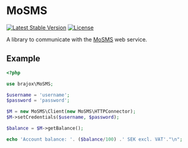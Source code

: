 MoSMS
=====

[![Latest Stable Version](https://poser.pugx.org/brajox/mosms/v/stable.png)](https://packagist.org/packages/brajox/mosms)
[![License](https://poser.pugx.org/brajox/mosms/license.png)](https://packagist.org/packages/brajox/mosms)

A library to communicate with the [MoSMS](https://www.mosms.com) web service.

Example
-------

```php
<?php

use brajox\MoSMS;

$username = 'username';
$password = 'password';

$M = new MoSMS\Client(new MoSMS\HTTPConnector);
$M->setCredentials($username, $password);

$balance = $M->getBalance();

echo 'Account balance: '. ($balance/100) .' SEK excl. VAT'."\n";
```
